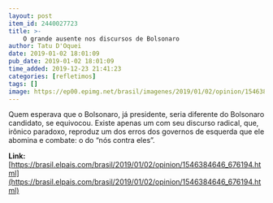 ```yaml
---
layout: post
item_id: 2440027723
title: >-
    O grande ausente nos discursos de Bolsonaro
author: Tatu D'Oquei
date: 2019-01-02 18:01:09
pub_date: 2019-01-02 18:01:09
time_added: 2019-12-23 21:41:23
categories: [refletimos]
tags: []
image: https://ep00.epimg.net/brasil/imagenes/2019/01/02/opinion/1546384646_676194_1546385041_rrss_normal.jpg
---
```


Quem esperava que o Bolsonaro, já presidente, seria diferente do Bolsonaro candidato, se equivocou. Existe apenas um com seu discurso radical, que, irônico paradoxo, reproduz um dos erros dos governos de esquerda que ele abomina e combate: o do “nós contra eles”.

**Link:** [https://brasil.elpais.com/brasil/2019/01/02/opinion/1546384646_676194.html](https://brasil.elpais.com/brasil/2019/01/02/opinion/1546384646_676194.html)

